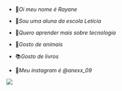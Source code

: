 - 🥰*Oi meu nome é Rayane*
  
- 📕*Sou uma aluna da escola Leticia*
  
- 🔎*Quero aprender mais sobre tecnologia*
  
- 🐾*Gosto de animais*
  
- 📚*Gosto de livros*

- 📱*Meu instagram é @anexx_09*
 
![](https://media1.tenor.com/m/x1dYnqeehLAAAAAC/stitch-sad-sad-stitch.gif)
